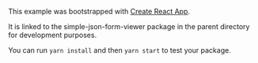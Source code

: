 This example was bootstrapped with [Create React App](https://github.com/facebook/create-react-app).

It is linked to the simple-json-form-viewer package in the parent directory for development purposes.

You can run `yarn install` and then `yarn start` to test your package.

